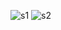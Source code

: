 
![s1](https://github.com/RahmatAdnannF/UAS_komputergrafik/assets/127463934/d72ac0ec-e12f-432f-93a3-90bde6c57e28)
![s2](https://github.com/RahmatAdnannF/UAS_komputergrafik/assets/127463934/166d3b5b-0aec-4a8b-b8f9-20767ff06e9e)


